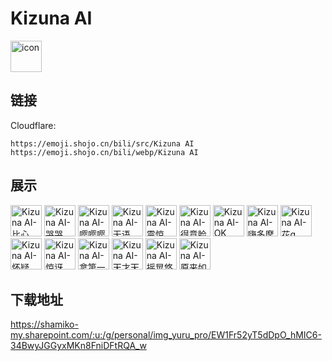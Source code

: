# Kizuna AI
<img src="https://emoji.shojo.cn/bili/src/Kizuna AI/icon.png" width="50" height="50" alt="icon">

## 链接
Cloudflare:
```
https://emoji.shojo.cn/bili/src/Kizuna AI
https://emoji.shojo.cn/bili/webp/Kizuna AI
```
## 展示
<img src="https://emoji.shojo.cn/bili/src/Kizuna AI/Kizuna AI-比心.png" width="50" height="50" alt="Kizuna AI-比心">
<img src="https://emoji.shojo.cn/bili/src/Kizuna AI/Kizuna AI-哭哭.png" width="50" height="50" alt="Kizuna AI-哭哭">
<img src="https://emoji.shojo.cn/bili/src/Kizuna AI/Kizuna AI-嘤嘤嘤.png" width="50" height="50" alt="Kizuna AI-嘤嘤嘤">
<img src="https://emoji.shojo.cn/bili/src/Kizuna AI/Kizuna AI-无语.png" width="50" height="50" alt="Kizuna AI-无语">
<img src="https://emoji.shojo.cn/bili/src/Kizuna AI/Kizuna AI-震惊.png" width="50" height="50" alt="Kizuna AI-震惊">
<img src="https://emoji.shojo.cn/bili/src/Kizuna AI/Kizuna AI-得意脸.png" width="50" height="50" alt="Kizuna AI-得意脸">
<img src="https://emoji.shojo.cn/bili/src/Kizuna AI/Kizuna AI-OK.png" width="50" height="50" alt="Kizuna AI-OK">
<img src="https://emoji.shojo.cn/bili/src/Kizuna AI/Kizuna AI-嗨多摩.png" width="50" height="50" alt="Kizuna AI-嗨多摩">
<img src="https://emoji.shojo.cn/bili/src/Kizuna AI/Kizuna AI-花q.png" width="50" height="50" alt="Kizuna AI-花q">
<img src="https://emoji.shojo.cn/bili/src/Kizuna AI/Kizuna AI-怀疑.png" width="50" height="50" alt="Kizuna AI-怀疑">
<img src="https://emoji.shojo.cn/bili/src/Kizuna AI/Kizuna AI-惊讶.png" width="50" height="50" alt="Kizuna AI-惊讶">
<img src="https://emoji.shojo.cn/bili/src/Kizuna AI/Kizuna AI-拿第一.png" width="50" height="50" alt="Kizuna AI-拿第一">
<img src="https://emoji.shojo.cn/bili/src/Kizuna AI/Kizuna AI-天才天才.png" width="50" height="50" alt="Kizuna AI-天才天才">
<img src="https://emoji.shojo.cn/bili/src/Kizuna AI/Kizuna AI-摇晃悠悠.png" width="50" height="50" alt="Kizuna AI-摇晃悠悠">
<img src="https://emoji.shojo.cn/bili/src/Kizuna AI/Kizuna AI-原来如此.png" width="50" height="50" alt="Kizuna AI-原来如此">

## 下载地址

https://shamiko-my.sharepoint.com/:u:/g/personal/img_yuru_pro/EW1Fr52yT5dDpO_hMIC6-34BwyJGGyxMKn8FniDFtRQA_w